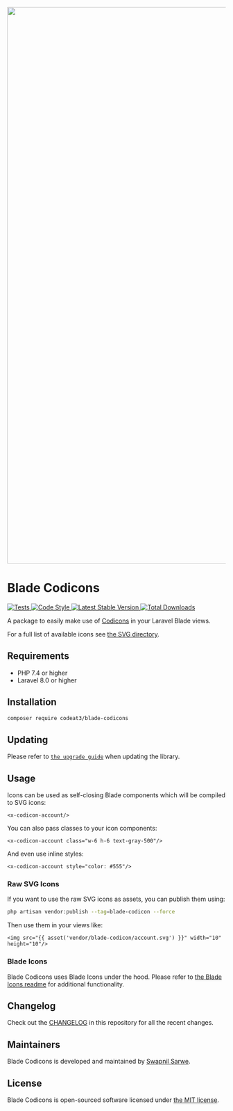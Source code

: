 <p align="center">
    <img src="https://banners.beyondco.de/Blade%20File%20Icons.png?theme=light&packageManager=composer+require&packageName=codeat3%2Fblade-codicons&pattern=architect&style=style_1&description=A+package+to+use+File+Icons+in+your+Laravel+Blade+views&md=1&showWatermark=1&fontSize=100px&images=https%3A%2F%2Flaravel.com%2Fimg%2Flogomark.min.svg" width="1280" title="Social Card Blade Codicons">
</p>

# Blade Codicons

<a href="https://github.com/codeat3/blade-codicons/actions?query=workflow%3ATests">
    <img src="https://github.com/codeat3/blade-codicons/workflows/Tests/badge.svg" alt="Tests">
</a>
<a href="https://github.styleci.io/repos/258753939">
    <img src="https://github.styleci.io/repos/258753939/shield?style=flat" alt="Code Style">
</a>
<a href="https://packagist.org/packages/codeat3/blade-codicons">
    <img src="https://img.shields.io/packagist/v/codeat3/blade-codicons" alt="Latest Stable Version">
</a>
<a href="https://packagist.org/packages/codeat3/blade-codicons">
    <img src="https://img.shields.io/packagist/dt/codeat3/blade-codicons" alt="Total Downloads">
</a>

A package to easily make use of [Codicons](https://github.com/file-icons/icons) in your Laravel Blade views.

For a full list of available icons see [the SVG directory](resources/svg).

## Requirements

- PHP 7.4 or higher
- Laravel 8.0 or higher

## Installation

```bash
composer require codeat3/blade-codicons
```

## Updating

Please refer to [`the upgrade guide`](UPGRADE.md) when updating the library.

## Usage

Icons can be used as self-closing Blade components which will be compiled to SVG icons:

```blade
<x-codicon-account/>
```

You can also pass classes to your icon components:

```blade
<x-codicon-account class="w-6 h-6 text-gray-500"/>
```

And even use inline styles:

```blade
<x-codicon-account style="color: #555"/>
```

### Raw SVG Icons

If you want to use the raw SVG icons as assets, you can publish them using:

```bash
php artisan vendor:publish --tag=blade-codicon --force
```

Then use them in your views like:

```blade
<img src="{{ asset('vendor/blade-codicon/account.svg') }}" width="10" height="10"/>
```

### Blade Icons

Blade Codicons uses Blade Icons under the hood. Please refer to [the Blade Icons readme](https://github.com/blade-ui-kit/blade-icons) for additional functionality.

## Changelog

Check out the [CHANGELOG](CHANGELOG.md) in this repository for all the recent changes.

## Maintainers

Blade Codicons is developed and maintained by [Swapnil Sarwe](https://swapnilsarwe.com).

## License

Blade Codicons is open-sourced software licensed under [the MIT license](LICENSE.md).
